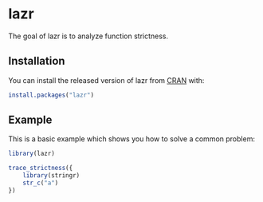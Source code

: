 
# lazr

<!-- badges: start -->
<!-- badges: end -->

The goal of lazr is to analyze function strictness.

## Installation

You can install the released version of lazr from [CRAN](https://CRAN.R-project.org) with:

``` r
install.packages("lazr")
```

## Example

This is a basic example which shows you how to solve a common problem:

``` r
library(lazr)

trace_strictness({
    library(stringr)
    str_c("a")
})
```
